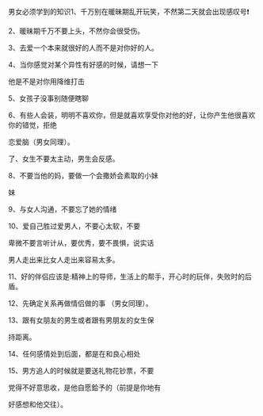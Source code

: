 男女必须学到的知识1、千万别在暖昧期乱开玩笑，不然第二天就会出现感叹号❗

2、暖昧期千万不要上头，不然你会很受伤。

3、去爱一个本来就很好的人而不是对你好的人。

4、当你感觉对某个异性有好感的时候，请想一下

他是不是对你用降维打击

5、女孩子没事别随便瞎聊

6、有些人会装，明明不喜欢你，但是就喜欢享受你对他的好，让你产生他很喜欢你的错觉，拒绝

恋爱脑（男女同理）。

了、女生不要太主动，男生会反感。

8、不要当他的妈，要做一个会撒娇会素取的小妹

妹

9、与女人沟通，不要忘了她的情绪

10、爱自己胜过爱男人，不要心太软，不要

卑微不要言听计从，要优秀，要不畏惧，说实话

男人走出来比女人走出来容易太多。

11、好的伴侣应该是:精神上的导师，生活上的帮手，开心时的玩伴，失败时的后盾。

12、先确定关系再做情侣做的事 （男女同理）。

13、跟有女朋友的男生或者跟有男朋友的女生保

持距离。

14、任何感情处到后面，都是在和良心相处

15、男方追人的时候就是要送礼物花钞票，不要

党得不好意思收，是他自愿鉿予的（前提是你地有

好感想和他交往）。